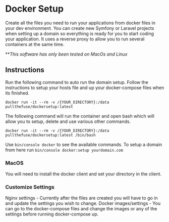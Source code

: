 # Docker Setup
Create all the files you need to run your applications from docker files in your dev environment. You can create new Symfony or Laravel projects when setting up a domain so everything is ready for you to start coding your application. It uses a reverse proxy to allow you to run several containers at the same time. 

***This software has only been tested on MacOs and Linux*

## Instructions 
Run the following command to auto run the domain setup. Follow the instructions to setup your hosts file and up your docker-compose files when its finished.

```
docker run -it --rm -v /{YOUR_DIRECTORY}:/data pullthefuse/dockersetup:latest
```

The following command will run the container and open bash which will allow you to setup, delete and use various other commands.
```
docker run -it --rm -v /{YOUR_DIRECTORY}:/data pullthefuse/dockersetup:latest /bin/bash
```
Use ```bin/console docker``` to see the available commands. To setup a domain from here run ```bin/console docker:setup yourdomain.com```

### MacOS
You will need to install the docker client and set your directory in the client.

### Customize Settings
Nginx settings - Currently after the files are created you will have to go in and update the settings you wish to change.
Docker images/settings - You can go to the docker-compose files and change the images or any of the settings before running docker-compose up.
